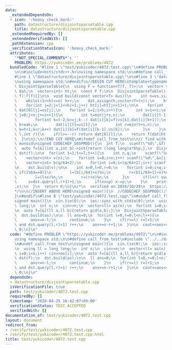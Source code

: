 ```yaml
---
data:
  _extendedDependsOn:
  - icon: ':heavy_check_mark:'
    path: datastructure/disjointsparsetable.cpp
    title: datastructure/disjointsparsetable.cpp
  _extendedRequiredBy: []
  _extendedVerifiedWith: []
  _pathExtension: cpp
  _verificationStatusIcon: ':heavy_check_mark:'
  attributes:
    '*NOT_SPECIAL_COMMENTS*': ''
    PROBLEM: https://yukicoder.me/problems/4072
  bundledCode: "#line 1 \"test/yukicoder/4072.test.cpp\"\n#define PROBLEM \"https://yukicoder.me/problems/4072\"\
    \n\n#include<bits/stdc++.h>\nusing namespace std;\n\n#define call_from_test\n\
    #line 1 \"datastructure/disjointsparsetable.cpp\"\n\n#line 3 \"datastructure/disjointsparsetable.cpp\"\
    \nusing namespace std;\n#endif\n//BEGIN CUT HERE\ntemplate<typename T>\nstruct\
    \ DisjointSparseTable{\n  using F = function<T(T, T)>;\n  vector< vector<T> >\
    \ dat;\n  vector<int> ht;\n  const F f;\n\n  DisjointSparseTable(){}\n  DisjointSparseTable(F\
    \ f):f(f){}\n\n  void build(const vector<T> &vs){\n    int n=vs.size(),h=1;\n\
    \    while((1<<h)<=n) h++;\n    dat.assign(h,vector<T>(n));\n    ht.assign((1<<h)+1,0);\n\
    \    for(int j=2;j<(1<<h)+1;j++) ht[j]=ht[j>>1]+1;\n\n    for(int j=0;j<n;j++)\
    \ dat[0][j]=vs[j];\n    for(int i=1;i<h;i++){\n      int s=1<<i;\n      for(int\
    \ j=0;j<n;j+=s<<1){\n        int t=min(j+s,n);\n        dat[i][t-1]=vs[t-1];\n\
    \        for(int k=t-2;k>=j;k--) dat[i][k]=f(vs[k],dat[i][k+1]);\n        if(n<=t)\
    \ break;\n        dat[i][t]=vs[t];\n        int r=min(t+s,n);\n        for(int\
    \ k=t+1;k<r;k++) dat[i][k]=f(dat[i][k-1],vs[k]);\n      }\n    }\n  }\n\n  T query(int\
    \ l,int r){\n    if(l>=--r) return dat[0][l];\n    return f(dat[ht[l^r]][l],dat[ht[l^r]][r]);\n\
    \  }\n\n};\n//END CUT HERE\n#ifndef call_from_test\n\n// find with non-idempotent\
    \ monoid\nsigned CODECHEF_SEGPROD(){\n  int T;\n  scanf(\"%d\",&T);\n\n  int p;\n\
    \  auto f=[&](int a,int b)->int{return (long long)a*b%p;};\n  DisjointSparseTable<int>\
    \ dst(f);\n\n  for(int t=1;t<=T;t++){\n    int n,q;\n    scanf(\"%d %d %d\",&n,&p,&q);\n\
    \    vector<int> v(n);\n    for(int i=0;i<n;i++) scanf(\"%d\",&v[i]),v[i]%=p;\n\
    \    vector<int> b(q/64+2);\n    for(int i=0;i<(q/64+2);i++) scanf(\"%d\",&b[i]);\n\
    \n    dst.build(v);\n\n    int x=0,l=0,r=0;\n    for(int i=0;i<q;i++){\n     \
    \ if(i%64==0){\n        l=(b[i/64]+x)%n;\n        r=(b[i/64+1]+x)%n;\n      }else{\n\
    \        l=(l+x)%n;\n        r=(r+x)%n;\n      }\n      if(l>r) swap(l,r);\n \
    \     x=dst.query(l,r+1)+1;\n      if(x>=p) x-=p;\n    }\n    printf(\"%d\\n\"\
    ,x);\n  }\n  return 0;\n}\n/*\n  verified on 2019/10/29\n  https://www.codechef.com/problems/SEGPROD\n\
    */\n\n//INSERT ABOVE HERE\nsigned main(){\n  //CODECHEF_SEGPROD();\n  return 0;\n\
    }\n#endif\n#line 8 \"test/yukicoder/4072.test.cpp\"\n#undef call_from_test\n\n\
    signed main(){\n  cin.tie(0);\n  ios::sync_with_stdio(0);\n\n  using ll = long\
    \ long;\n  int n;\n  cin>>n;\n  vector<ll> as(n);\n  for(int i=0;i<n;i++) cin>>as[i];\n\
    \n  auto f=[&](ll a,ll b){return gcd(a,b);};\n  DisjointSparseTable<ll> dst(f);\n\
    \  dst.build(as);\n\n  ll ans=0;\n  for(int l=0,r=0;l<n;l++){\n    if(as[l]==1){\n\
    \      ans+=n-l;\n      continue;\n    }\n    if(r<=l) r=l+1;\n    while(r<=n\
    \ and dst.query(l,r)>1) r++;\n    ans+=n-r+1;\n  }\n\n  cout<<ans<<endl;\n  return\
    \ 0;\n}\n"
  code: "#define PROBLEM \"https://yukicoder.me/problems/4072\"\n\n#include<bits/stdc++.h>\n\
    using namespace std;\n\n#define call_from_test\n#include \"../../datastructure/disjointsparsetable.cpp\"\
    \n#undef call_from_test\n\nsigned main(){\n  cin.tie(0);\n  ios::sync_with_stdio(0);\n\
    \n  using ll = long long;\n  int n;\n  cin>>n;\n  vector<ll> as(n);\n  for(int\
    \ i=0;i<n;i++) cin>>as[i];\n\n  auto f=[&](ll a,ll b){return gcd(a,b);};\n  DisjointSparseTable<ll>\
    \ dst(f);\n  dst.build(as);\n\n  ll ans=0;\n  for(int l=0,r=0;l<n;l++){\n    if(as[l]==1){\n\
    \      ans+=n-l;\n      continue;\n    }\n    if(r<=l) r=l+1;\n    while(r<=n\
    \ and dst.query(l,r)>1) r++;\n    ans+=n-r+1;\n  }\n\n  cout<<ans<<endl;\n  return\
    \ 0;\n}\n"
  dependsOn:
  - datastructure/disjointsparsetable.cpp
  isVerificationFile: true
  path: test/yukicoder/4072.test.cpp
  requiredBy: []
  timestamp: '2020-04-25 16:42:07+09:00'
  verificationStatus: TEST_ACCEPTED
  verifiedWith: []
documentation_of: test/yukicoder/4072.test.cpp
layout: document
redirect_from:
- /verify/test/yukicoder/4072.test.cpp
- /verify/test/yukicoder/4072.test.cpp.html
title: test/yukicoder/4072.test.cpp
---
```

